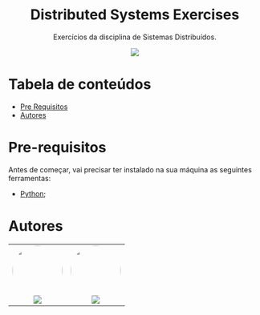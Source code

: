 <h1 align="center">Distributed Systems Exercises</h1>
<p href="#descricao" align="center">Exercícios da disciplina de Sistemas Distribuídos.</p>

<div align="center">
  <img src="https://img.shields.io/badge/python-%23007ACC.svg?&style=for-the-badge&logo=python&logoColor=white">
</div>

[comment]: <> (<h4 align="center"> )

[comment]: <> (  ✅  Projeto finalizado ✅)

[comment]: <> (</h4>)

Tabela de conteúdos
=================
<!--ts-->
   * [Pre Requisitos](#pre-requisitos)
   * [Autores](#autores)
<!--te-->

Pre-requisitos
==============

Antes de começar, vai precisar ter instalado na sua máquina as seguintes ferramentas:
- [Python](https://www.python.org/);

Autores
=======

<table>
  <tr>
    <td align="center"><a href="https://www.linkedin.com/in/matheusbatistela/"><img style="border-radius: 50%;" src="https://avatars.githubusercontent.com/u/42747473?v=4" width="100px;" alt=""/></a><br /><a href="https://www.linkedin.com/in/matheusbatistela/" title="Matheus Batistela"><img href="https://www.linkedin.com/in/matheusbatistela/" src="https://img.shields.io/badge/-MatheusBatistela-0077B5?style=flat&logo=Linkedin&logoColor=white&link=https://www.linkedin.com/in/matheusbatistela/"></a></td>
    <td align="center"><a href="https://www.linkedin.com/in/hmarcuzzo/"><img style="border-radius: 50%;" src="https://avatars2.githubusercontent.com/u/42159311?v=4" width="100px;" alt=""/></a><br /><a href="https://www.linkedin.com/in/hmarcuzzo/" title="Henrique Marcuzzo"><img href="https://www.linkedin.com/in/hmarcuzzo/" src="https://img.shields.io/badge/-HenriqueMarcuzzo-0077B5?style=flat&logo=Linkedin&logoColor=white&link=https://www.linkedin.com/in/hmarcuzzo/"></a></td>
  </tr>
</table>
